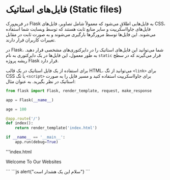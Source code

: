 # فایل‌های استاتیک (Static files)

در فریم‌ورک Flask به فایل‌هایی اطلاق می‌شود که معمولاً شامل تصاویر، فایل‌های CSS، فایل‌های جاوااسکریپت و سایر منابع ثابت هستند که توسط وبسایت شما استفاده می‌شوند. این فایل‌ها توسط مرورگرها بارگیری می‌شوند و به صورت ثابت در مقابل تغییرات کاربران قرار دارند.

در Flask، شما می‌توانید این فایل‌های استاتیک را در دایرکتوری‌های مشخصی قرار دهید. به طور معمول، این فایل‌ها در یک دایرکتوری به نام `static` قرار می‌گیرند که در سطح ریشه پروژه Flask قرار دارد.

برای استفاده از یک فایل استاتیک در یک قالب HTML، می‌توانید از تگ `<link>` برای CSS یا تگ `<script>` برای جاوااسکریپت استفاده کنید و مسیر فایل را به صورت استاتیک در نظر بگیرید. به عنوان مثال:



```python
from flask import Flask, render_template, request, make_response

app = Flask(__name__)

age = 100

@app.route('/')
def index():
    return render_template('index.html')

if __name__ == '__main__':
    app.run(debug=True)
```
'''index.html
<!doctype html>
<html>
    <head>
        <title>ورود</title>
        <link rel="stylesheet" href="{{ url_for('static', filename='style.css') }}">
    </head>
    <body>
     <p>
       Welcome To Our Websites
     </p>
     <script>src='js/hello.js'</script>
    </body>
</html>
```
```js
alert{"سلام این یک هشدار است"}
```

